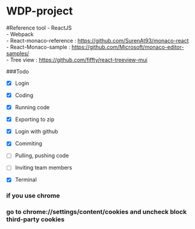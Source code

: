 ﻿# WDP-project

#Reference tool
    - ReactJS<br/>
    - Webpack<br/>
    - React-monaco-reference : https://github.com/SurenAt93/monaco-react<br/>
    - React-Monaco-sample : https://github.com/Microsoft/monaco-editor-samples/<br/>
    - Tree view : https://github.com/fiffty/react-treeview-mui

###Todo

- [x] Login
- [x] Coding
- [x] Running code
- [x] Exporting to zip
- [x] Login with github
- [x] Commiting
- [ ] Pulling, pushing code
- [ ] Inviting team members
- [x] Terminal


### if you use chrome
### go to chrome://settings/content/cookies and uncheck block third-party cookies
